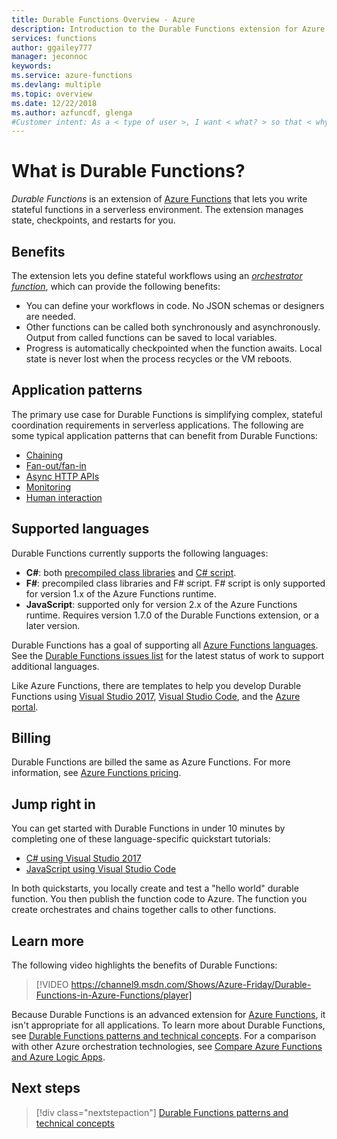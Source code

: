 ```yaml
---
title: Durable Functions Overview - Azure
description: Introduction to the Durable Functions extension for Azure Functions.
services: functions
author: ggailey777
manager: jeconnoc
keywords:
ms.service: azure-functions
ms.devlang: multiple
ms.topic: overview
ms.date: 12/22/2018
ms.author: azfuncdf, glenga
#Customer intent: As a < type of user >, I want < what? > so that < why? >.
---
```


# What is Durable Functions?

*Durable Functions* is an extension of [Azure Functions](../functions-overview.md) that lets you write stateful functions in a serverless environment. The extension manages state, checkpoints, and restarts for you.

## Benefits

The extension lets you define stateful workflows using an [*orchestrator function*](durable-functions-types-features-overview.md#orchestrator-functions), which can provide the following benefits:

* You can define your workflows in code. No JSON schemas or designers are needed.
* Other functions can be called both synchronously and asynchronously. Output from called functions can be saved to local variables.
* Progress is automatically checkpointed when the function awaits. Local state is never lost when the process recycles or the VM reboots.

## Application patterns

The primary use case for Durable Functions is simplifying complex, stateful coordination requirements in serverless applications. The following are some typical application patterns that can benefit from Durable Functions:

* [Chaining](durable-functions-concepts.md#chaining)
* [Fan-out/fan-in](durable-functions-concepts.md#fan-in-out)
* [Async HTTP APIs](durable-functions-concepts.md#async-http)
* [Monitoring](durable-functions-concepts.md#monitoring)
* [Human interaction](durable-functions-concepts.md#human)

## <a name="language-support"></a>Supported languages

Durable Functions currently supports the following languages:

* **C#**: both [precompiled class libraries](../functions-dotnet-class-library.md) and [C# script](../functions-reference-csharp.md).
* **F#**: precompiled class libraries and F# script. F# script is only supported for version 1.x of the Azure Functions runtime.
* **JavaScript**: supported only for version 2.x of the Azure Functions runtime. Requires version 1.7.0 of the Durable Functions extension, or a later version. 

Durable Functions has a goal of supporting all [Azure Functions languages](../supported-languages.md). See the [Durable Functions issues list](https://github.com/Azure/azure-functions-durable-extension/issues) for the latest status of work to support additional languages.

Like Azure Functions, there are templates to help you develop Durable Functions using [Visual Studio 2017](durable-functions-create-first-csharp.md), [Visual Studio Code](quickstart-js-vscode.md), and the [Azure portal](durable-functions-create-portal.md).

## Billing

Durable Functions are billed the same as Azure Functions. For more information, see [Azure Functions pricing](https://azure.microsoft.com/pricing/details/functions/).

## Jump right in

You can get started with Durable Functions in under 10 minutes by completing one of these language-specific quickstart tutorials:

* [C# using Visual Studio 2017](durable-functions-create-first-csharp.md)
* [JavaScript using Visual Studio Code](quickstart-js-vscode.md)

In both quickstarts, you locally create and test a "hello world" durable function. You then publish the function code to Azure. The function you create orchestrates and chains together calls to other functions.

## Learn more

The following video highlights the benefits of Durable Functions:

> [!VIDEO https://channel9.msdn.com/Shows/Azure-Friday/Durable-Functions-in-Azure-Functions/player] 

Because Durable Functions is an advanced extension for [Azure Functions](../functions-overview.md), it isn't appropriate for all applications. To learn more about Durable Functions, see [Durable Functions patterns and technical concepts](durable-functions-concepts.md). For a comparison with other Azure orchestration technologies, see [Compare Azure Functions and Azure Logic Apps](../functions-compare-logic-apps-ms-flow-webjobs.md#compare-azure-functions-and-azure-logic-apps).

## Next steps

> [!div class="nextstepaction"]
> [Durable Functions patterns and technical concepts](durable-functions-concepts.md)
